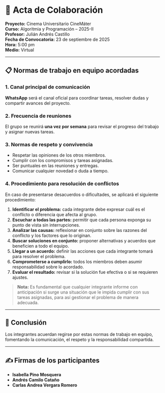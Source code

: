 # 🤝 Acta de Colaboración  

**Proyecto:** Cinema Universitario CineMáter   
**Curso:** Algoritmia y Programación – 2025-II  
**Profesor:** Julián Andrés Castillo  
**Fecha de Convocatoria:** 23 de septiembre de 2025  
**Hora:** 5:00 pm  
**Medio:** Virtual  

---

## 📋 Normas de trabajo en equipo acordadas  

### 1. Canal principal de comunicación  
**WhatsApp** será el canal oficial para coordinar tareas, resolver dudas y compartir avances del proyecto.  

### 2. Frecuencia de reuniones  
El grupo se reunirá **una vez por semana** para revisar el progreso del trabajo y asignar nuevas tareas.  

### 3. Normas de respeto y convivencia  
- Respetar las opiniones de los otros miembros.  
- Cumplir con los compromisos y tareas asignadas.  
- Ser puntuales en las reuniones y entregas.  
- Comunicar cualquier novedad o duda a tiempo.  

### 4. Procedimiento para resolución de conflictos  
En caso de presentarse desacuerdos o dificultades, se aplicará el siguiente procedimiento:  
1. **Identificar el problema:** cada integrante debe expresar cuál es el conflicto o diferencia que afecta al grupo.  
2. **Escuchar a todas las partes:** permitir que cada persona exponga su punto de vista sin interrupciones.  
3. **Analizar las causas:** reflexionar en conjunto sobre las razones del conflicto y los factores que lo originan.  
4. **Buscar soluciones en conjunto:** proponer alternativas y acuerdos que beneficien a todo el equipo.  
5. **Llegar a un acuerdo:** definir las acciones que cada integrante tomará para resolver el problema.  
6. **Comprometerse a cumplirlo:** todos los miembros deben asumir responsabilidad sobre lo acordado.  
7. **Evaluar el resultado:** revisar si la solución fue efectiva o si se requieren ajustes.  

> **Nota:** Es fundamental que cualquier integrante informe con anticipación si surge una situación que le impida cumplir con sus tareas asignadas, para así gestionar el problema de manera adecuada.  

---

## 📝 Conclusión  
Los integrantes acuerdan regirse por estas normas de trabajo en equipo, fomentando la comunicación, el respeto y la responsabilidad compartida.  

---

## ✍️ Firmas de los participantes  
- **Isabella Pino Mosquera**  
- **Andrés Camilo Cataño**  
- **Carlas Andrea Vergara Romero**  

